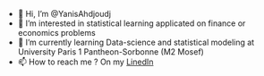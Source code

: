- 👋 Hi, I’m @YanisAhdjoudj
- 👀 I’m interested in statistical learning applicated on finance or economics problems
- 🌱 I’m currently learning Data-science and statistical modeling at University Paris 1 Pantheon-Sorbonne (M2 Mosef)
- 📫 How to reach me ? On my [LinedIn](https://www.linkedin.com/in/yanis-ahdjoudj-979458186)

<!---
YanisAhdjoudj/YanisAhdjoudj is a ✨ special ✨ repository because its `README.md` (this file) appears on your GitHub profile.
You can click the Preview link to take a look at your changes.
--->

